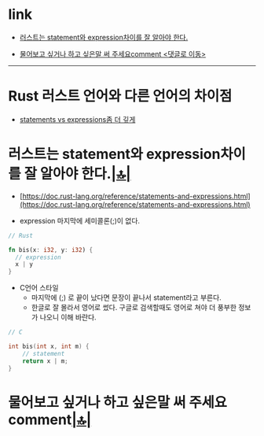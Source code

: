 # link

- [러스트는 statement와 expression차이를 잘 알아야 한다.](#러스트는-statement와-expression차이를-잘-알아야-한다)

- [물어보고 싶거나 하고 싶은말 써 주세요comment <댓글로 이동>](#comment)

<hr />

# Rust 러스트 언어와 다른 언어의 차이점
- [statements vs expressions좀 더 깊게](https://doc.rust-lang.org/reference/statements-and-expressions.html)

# 러스트는 statement와 expression차이를 잘 알아야 한다.[|🔝|](#link)

- [https://doc.rust-lang.org/reference/statements-and-expressions.html](https://doc.rust-lang.org/reference/statements-and-expressions.html)

- expression 마지막에 세미콜론(;)이 없다.

```rs
// Rust

fn bis(x: i32, y: i32) {
  // expression
  x | y
}

```

- C언어 스타일
  - 마지막에 (;) 로 끝이 났다면 문장이 끝나서 statement라고 부른다.
  - 한글로 잘 몰라서 영어로 썼다.  구글로 검색할때도 영어로 쳐야 더 풍부한 정보가 나오니 이해 바란다.

```c
// C

int bis(int x, int m) {
    // statement
    return x | m;
}
```

<h1 id="comment">물어보고 싶거나 하고 싶은말 써 주세요comment<a href="#link">|🔝|</a></h1>

<script src="https://utteranc.es/client.js" repo="YoungHaKim7/blog_comments_bot" issue-term="url"
    theme="github-light" crossorigin="anonymous" async>
</script>
